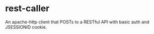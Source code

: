 # rest-caller

An apache-http client that POSTs to a RESTful API with basic auth and JSESSIONID cookie.
